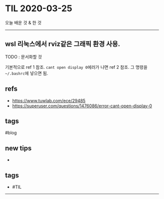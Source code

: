 # TIL 2020-03-25

오늘 배운 것 & 한 것

--------------------------

## wsl 리눅스에서 rviz같은 그래픽 환경 사용.

TODO : 문서화할 것

기본적으로 ref 1 참조. `cant open display 0`에러가 나면 ref 2 참조. 그 명령을 `~/.bashrc`에 넣으면 됨.


## refs
- https://www.tuwlab.com/ece/29485
- https://superuser.com/questions/1476086/error-cant-open-display-0

## tags
  \#blog


## new tips
- 

## tags
- \#TIL

--------------------------


 